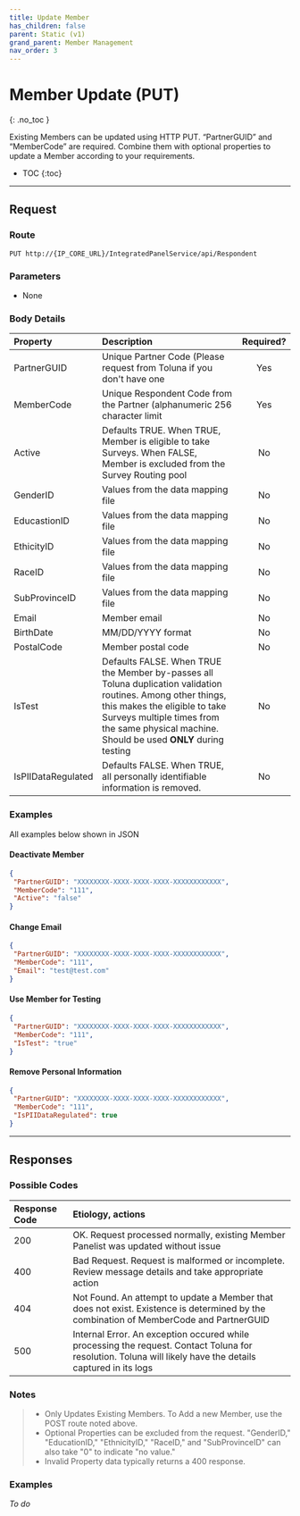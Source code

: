 ```yaml
---
title: Update Member
has_children: false
parent: Static (v1)
grand_parent: Member Management
nav_order: 3
---
```



# Member Update (PUT)
{: .no_toc }

Existing Members can be updated using HTTP PUT. “PartnerGUID” and “MemberCode” are required. Combine them with optional properties to update a Member according to your requirements.


* TOC
{:toc}

---

## Request

### Route
```plaintext
PUT http://{IP_CORE_URL}/IntegratedPanelService/api/Respondent
```

### Parameters
 - None
 
### Body Details

| Property | Description | Required? |
| :--- | :--- | :---: |
| PartnerGUID | Unique Partner Code (Please request from Toluna if you don't have one | Yes |
| MemberCode | Unique Respondent Code from the Partner (alphanumeric 256 character limit | Yes |
| Active | Defaults TRUE. When TRUE, Member is eligible to take Surveys. When FALSE, Member is excluded from the Survey Routing pool | No |
| GenderID | Values from the data mapping file | No |
| EducastionID | Values from the data mapping file | No |
| EthicityID | Values from the data mapping file | No |
| RaceID | Values from the data mapping file | No |
| SubProvinceID | Values from the data mapping file | No |
| Email | Member email | No |
| BirthDate | MM/DD/YYYY format | No |
| PostalCode | Member postal code | No |
| IsTest | Defaults FALSE. When TRUE the Member by-passes all Toluna duplication validation routines. Among other things, this makes the eligible to take Surveys multiple times from the same physical machine. Should be used **ONLY** during testing | No |
| IsPIIDataRegulated | Defaults FALSE. When TRUE, all personally identifiable information is removed. | No |

### Examples

All examples below shown in JSON

#### Deactivate Member
```json
{
 "PartnerGUID": "XXXXXXXX-XXXX-XXXX-XXXX-XXXXXXXXXXXX",
 "MemberCode": "111",
 "Active": "false"
}
```

#### Change Email
```json
{
 "PartnerGUID": "XXXXXXXX-XXXX-XXXX-XXXX-XXXXXXXXXXXX",
 "MemberCode": "111",
 "Email": "test@test.com"
}
```

#### Use Member for Testing
```json
{
 "PartnerGUID": "XXXXXXXX-XXXX-XXXX-XXXX-XXXXXXXXXXXX",
 "MemberCode": "111",
 "IsTest": "true"
}
```

#### Remove Personal Information
```json
{
 "PartnerGUID": "XXXXXXXX-XXXX-XXXX-XXXX-XXXXXXXXXXXX",
 "MemberCode": "111",
 "IsPIIDataRegulated": true
}
```

---

## Responses

### Possible Codes

| Response Code | Etiology, actions |
| :--- | :--- |
| 200 | OK. Request processed normally, existing Member Panelist was updated without issue |
| 400 | Bad Request. Request is malformed or incomplete. Review message details and take appropriate action |
| 404 | Not Found. An attempt to update a Member that does not exist. Existence is determined by the combination of MemberCode and PartnerGUID |
| 500 | Internal Error. An exception occured while processing the request. Contact Toluna for resolution. Toluna will likely have the details captured in its logs |

### Notes
> - Only Updates Existing Members. To Add a new Member, use the POST route noted above.
> - Optional Properties can be excluded from the request. "GenderID," "EducationID," "EthnicityID," "RaceID," and "SubProvinceID" can also take "0" to indicate "no value."
> - Invalid Property data typically returns a 400 response.

### Examples

*To do*
